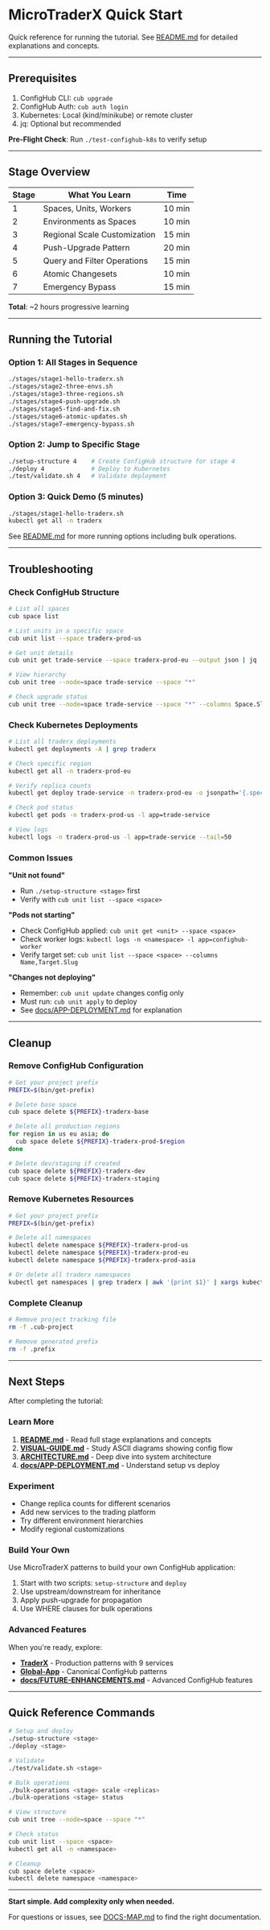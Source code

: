 # MicroTraderX Quick Start

Quick reference for running the tutorial. See [README.md](README.md) for detailed explanations and concepts.

---

## Prerequisites

1. ConfigHub CLI: `cub upgrade`
2. ConfigHub Auth: `cub auth login`
3. Kubernetes: Local (kind/minikube) or remote cluster
4. jq: Optional but recommended

**Pre-Flight Check**: Run `./test-confighub-k8s` to verify setup

---

## Stage Overview

| Stage | What You Learn | Time |
|-------|----------------|------|
| 1 | Spaces, Units, Workers | 10 min |
| 2 | Environments as Spaces | 10 min |
| 3 | Regional Scale Customization | 15 min |
| 4 | Push-Upgrade Pattern | 20 min |
| 5 | Query and Filter Operations | 15 min |
| 6 | Atomic Changesets | 10 min |
| 7 | Emergency Bypass | 15 min |

**Total**: ~2 hours progressive learning

---

## Running the Tutorial

### Option 1: All Stages in Sequence
```bash
./stages/stage1-hello-traderx.sh
./stages/stage2-three-envs.sh
./stages/stage3-three-regions.sh
./stages/stage4-push-upgrade.sh
./stages/stage5-find-and-fix.sh
./stages/stage6-atomic-updates.sh
./stages/stage7-emergency-bypass.sh
```

### Option 2: Jump to Specific Stage
```bash
./setup-structure 4    # Create ConfigHub structure for stage 4
./deploy 4             # Deploy to Kubernetes
./test/validate.sh 4   # Validate deployment
```

### Option 3: Quick Demo (5 minutes)
```bash
./stages/stage1-hello-traderx.sh
kubectl get all -n traderx
```

See [README.md](README.md#quick-start) for more running options including bulk operations.

---

## Troubleshooting

### Check ConfigHub Structure
```bash
# List all spaces
cub space list

# List units in a specific space
cub unit list --space traderx-prod-us

# Get unit details
cub unit get trade-service --space traderx-prod-eu --output json | jq .

# View hierarchy
cub unit tree --node=space trade-service --space "*"

# Check upgrade status
cub unit tree --node=space trade-service --space "*" --columns Space.Slug,UpgradeNeeded
```

### Check Kubernetes Deployments
```bash
# List all traderx deployments
kubectl get deployments -A | grep traderx

# Check specific region
kubectl get all -n traderx-prod-eu

# Verify replica counts
kubectl get deploy trade-service -n traderx-prod-eu -o jsonpath='{.spec.replicas}'

# Check pod status
kubectl get pods -n traderx-prod-us -l app=trade-service

# View logs
kubectl logs -n traderx-prod-us -l app=trade-service --tail=50
```

### Common Issues

**"Unit not found"**
- Run `./setup-structure <stage>` first
- Verify with `cub unit list --space <space>`

**"Pods not starting"**
- Check ConfigHub applied: `cub unit get <unit> --space <space>`
- Check worker logs: `kubectl logs -n <namespace> -l app=confighub-worker`
- Verify target set: `cub unit list --space <space> --columns Name,Target.Slug`

**"Changes not deploying"**
- Remember: `cub unit update` changes config only
- Must run: `cub unit apply` to deploy
- See [docs/APP-DEPLOYMENT.md](docs/APP-DEPLOYMENT.md) for explanation

---

## Cleanup

### Remove ConfigHub Configuration
```bash
# Get your project prefix
PREFIX=$(bin/get-prefix)

# Delete base space
cub space delete ${PREFIX}-traderx-base

# Delete all production regions
for region in us eu asia; do
  cub space delete ${PREFIX}-traderx-prod-$region
done

# Delete dev/staging if created
cub space delete ${PREFIX}-traderx-dev
cub space delete ${PREFIX}-traderx-staging
```

### Remove Kubernetes Resources
```bash
# Get your project prefix
PREFIX=$(bin/get-prefix)

# Delete all namespaces
kubectl delete namespace ${PREFIX}-traderx-prod-us
kubectl delete namespace ${PREFIX}-traderx-prod-eu
kubectl delete namespace ${PREFIX}-traderx-prod-asia

# Or delete all traderx namespaces
kubectl get namespaces | grep traderx | awk '{print $1}' | xargs kubectl delete namespace
```

### Complete Cleanup
```bash
# Remove project tracking file
rm -f .cub-project

# Remove generated prefix
rm -f .prefix
```

---

## Next Steps

After completing the tutorial:

### Learn More
1. **[README.md](README.md)** - Read full stage explanations and concepts
2. **[VISUAL-GUIDE.md](VISUAL-GUIDE.md)** - Study ASCII diagrams showing config flow
3. **[ARCHITECTURE.md](ARCHITECTURE.md)** - Deep dive into system architecture
4. **[docs/APP-DEPLOYMENT.md](docs/APP-DEPLOYMENT.md)** - Understand setup vs deploy

### Experiment
- Change replica counts for different scenarios
- Add new services to the trading platform
- Try different environment hierarchies
- Modify regional customizations

### Build Your Own
Use MicroTraderX patterns to build your own ConfigHub application:
1. Start with two scripts: `setup-structure` and `deploy`
2. Use upstream/downstream for inheritance
3. Apply push-upgrade for propagation
4. Use WHERE clauses for bulk operations

### Advanced Features
When you're ready, explore:
- **[TraderX](https://github.com/monadic/traderx)** - Production patterns with 9 services
- **[Global-App](https://github.com/confighubai/examples/global-app)** - Canonical ConfigHub patterns
- **[docs/FUTURE-ENHANCEMENTS.md](docs/FUTURE-ENHANCEMENTS.md)** - Advanced ConfigHub features

---

## Quick Reference Commands

```bash
# Setup and deploy
./setup-structure <stage>
./deploy <stage>

# Validate
./test/validate.sh <stage>

# Bulk operations
./bulk-operations <stage> scale <replicas>
./bulk-operations <stage> status

# View structure
cub unit tree --node=space --space "*"

# Check status
cub unit list --space <space>
kubectl get all -n <namespace>

# Cleanup
cub space delete <space>
kubectl delete namespace <namespace>
```

---

**Start simple. Add complexity only when needed.**

For questions or issues, see [DOCS-MAP.md](DOCS-MAP.md) to find the right documentation.

